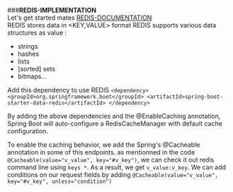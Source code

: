 ###**REDIS-IMPLEMENTATION**  
Let's get started mates
[REDIS-DOCUMENTATION](https://redis.io/documentation)  
REDIS stores data in <KEY,VALUE> format
REDIS supports various data structures as value : 
- strings 
- hashes
- lists
- [sorted] sets
- bitmaps...

Add this dependency to use REDIS
`<dependency>
<groupId>org.springframework.boot</groupId>
<artifactId>spring-boot-starter-data-redis</artifactId>
</dependency>`


By adding the above dependencies and the @EnableCaching annotation, Spring Boot will auto-configure 
a RedisCacheManager with default cache configuration. 


To enable the caching behavior, we add the Spring's @Cacheable annotation in some of this endpoints.
as mentionned in the code `@Cacheable(value="v_value", key="#v_key")`, we can check it out redis command line using `keys *`. As a result, we get `v_value:v_key`.
We can add conditions on our request fields by adding `@Cacheable(value="v_value", key="#v_key", unless="condition")`